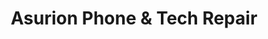 ---
title: "Asurion Phone & Tech Repair"
url: /coppell/asurion-phone-und-tech-repair/
shop: Handy
---